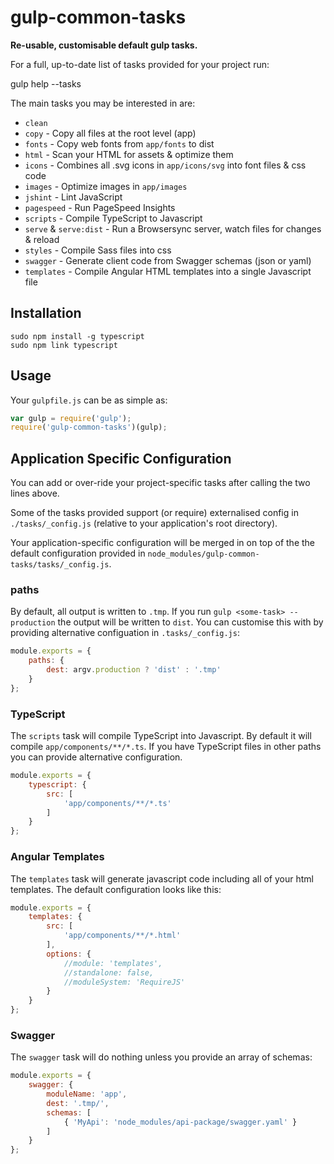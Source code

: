 # gulp-common-tasks
**Re-usable, customisable default gulp tasks.**

For a full, up-to-date list of tasks provided for your project run:

   gulp help --tasks

The main tasks you may be interested in are:
 
- `clean`
- `copy` - Copy all files at the root level (app)
- `fonts` - Copy web fonts from `app/fonts` to dist
- `html` - Scan your HTML for assets & optimize them
- `icons` - Combines all .svg icons in `app/icons/svg` into font files & css code
- `images` - Optimize images in `app/images`
- `jshint` - Lint JavaScript
- `pagespeed` - Run PageSpeed Insights
- `scripts` - Compile TypeScript to Javascript
- `serve` & `serve:dist` - Run a Browsersync server, watch files for changes & reload
- `styles` - Compile Sass files into css
- `swagger` - Generate client code from Swagger schemas (json or yaml)
- `templates` - Compile Angular HTML templates into a single Javascript file

## Installation

```
sudo npm install -g typescript
sudo npm link typescript
```

## Usage

Your `gulpfile.js` can be as simple as:

```javascript
var gulp = require('gulp');
require('gulp-common-tasks')(gulp);
```

## Application Specific Configuration

You can add or over-ride your project-specific tasks after calling the two lines above.

Some of the tasks provided support (or require) externalised config in `./tasks/_config.js` (relative to your application's root directory).

Your application-specific configuration will be merged in on top of the the default configuration provided in `node_modules/gulp-common-tasks/tasks/_config.js`.


### paths

By default, all output is written to `.tmp`.  If you run `gulp <some-task> --production` the output will be written to `dist`.
You can customise this with by providing alternative configuation in `.tasks/_config.js`:

```javascript
module.exports = {
    paths: {
        dest: argv.production ? 'dist' : '.tmp'
    }
};
```

### TypeScript

The `scripts` task will compile TypeScript into Javascript.  By default it will compile `app/components/**/*.ts`.
If you have TypeScript files in other paths you can provide alternative configuration.

```javascript
module.exports = {
    typescript: {
        src: [
            'app/components/**/*.ts'
        ]
    }
};
```

### Angular Templates

The `templates` task will generate javascript code including all of your html templates.  The default configuration looks like this:

```javascript
module.exports = {
    templates: {
        src: [
            'app/components/**/*.html'
        ],
        options: {
            //module: 'templates',
            //standalone: false,
            //moduleSystem: 'RequireJS'
        }
    }
};    
```

### Swagger

The `swagger` task will do nothing unless you provide an array of schemas:

```javascript
module.exports = {
    swagger: {
        moduleName: 'app',
        dest: '.tmp/',
        schemas: [
            { 'MyApi': 'node_modules/api-package/swagger.yaml' }
        ]
    }
};
```
